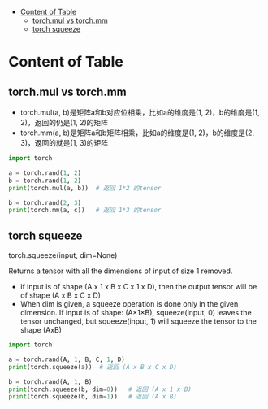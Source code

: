 - [Content of Table](#content-of-table)
  - [torch.mul vs torch.mm](#torchmul-vs-torchmm)
  - [torch squeeze](#torch-squeeze)

# Content of Table

## torch.mul vs torch.mm
- torch.mul(a, b)是矩阵a和b对应位相乘，比如a的维度是(1, 2)，b的维度是(1, 2)，返回的仍是(1, 2)的矩阵
- torch.mm(a, b)是矩阵a和b矩阵相乘，比如a的维度是(1, 2)，b的维度是(2, 3)，返回的就是(1, 3)的矩阵
```python
import torch

a = torch.rand(1, 2)
b = torch.rand(1, 2)
print(torch.mul(a, b))  # 返回 1*2 的tensor

b = torch.rand(2, 3)
print(torch.mm(a, c))   # 返回 1*3 的tensor
```

## torch squeeze

torch.squeeze(input, dim=None) 

Returns a tensor with all the dimensions of input of size 1 removed.

- if input is of shape (A x 1 x B x C x 1 x D), then the output tensor will be of shape (A x B x C x D)
- When dim is given, a squeeze operation is done only in the given dimension. If input is of shape: (A×1×B), squeeze(input, 0) leaves the tensor unchanged, but squeeze(input, 1) will squeeze the tensor to the shape (AxB)

```python
import torch

a = torch.rand(A, 1, B, C, 1, D)
print(torch.squeeze(a))  # 返回 (A x B x C x D)

b = torch.rand(A, 1, B)
print(torch.squeeze(b, dim=0))   # 返回 (A x 1 x B)
print(torch.squeeze(b, dim=1))   # 返回 (A x B)
```